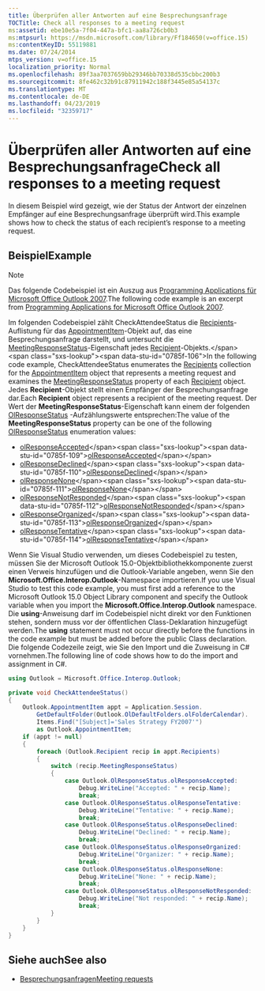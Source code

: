 ```yaml
---
title: Überprüfen aller Antworten auf eine Besprechungsanfrage
TOCTitle: Check all responses to a meeting request
ms:assetid: ebe10e5a-7f04-447a-bfc1-aa8a726cb0b3
ms:mtpsurl: https://msdn.microsoft.com/library/Ff184650(v=office.15)
ms:contentKeyID: 55119881
ms.date: 07/24/2014
mtps_version: v=office.15
localization_priority: Normal
ms.openlocfilehash: 89f3aa7037659bb29346bb70338d535cbbc200b3
ms.sourcegitcommit: 8fe462c32b91c87911942c188f3445e85a54137c
ms.translationtype: MT
ms.contentlocale: de-DE
ms.lasthandoff: 04/23/2019
ms.locfileid: "32359717"
---
```

# <a name="check-all-responses-to-a-meeting-request"></a><span data-ttu-id="0785f-102">Überprüfen aller Antworten auf eine Besprechungsanfrage</span><span class="sxs-lookup"><span data-stu-id="0785f-102">Check all responses to a meeting request</span></span>

<span data-ttu-id="0785f-103">In diesem Beispiel wird gezeigt, wie der Status der Antwort der einzelnen Empfänger auf eine Besprechungsanfrage überprüft wird.</span><span class="sxs-lookup"><span data-stu-id="0785f-103">This example shows how to check the status of each recipient’s response to a meeting request.</span></span>

## <a name="example"></a><span data-ttu-id="0785f-104">Beispiel</span><span class="sxs-lookup"><span data-stu-id="0785f-104">Example</span></span>

> [!NOTE] 
> <span data-ttu-id="0785f-105">Das folgende Codebeispiel ist ein Auszug aus [Programming Applications für Microsoft Office Outlook 2007](https://www.amazon.com/gp/product/0735622493?ie=UTF8&tag=msmsdn-20&linkCode=as2&camp=1789&creative=9325&creativeASIN=0735622493).</span><span class="sxs-lookup"><span data-stu-id="0785f-105">The following code example is an excerpt from [Programming Applications for Microsoft Office Outlook 2007](https://www.amazon.com/gp/product/0735622493?ie=UTF8&tag=msmsdn-20&linkCode=as2&camp=1789&creative=9325&creativeASIN=0735622493).</span></span>

<span data-ttu-id="0785f-106">Im folgenden Codebeispiel zählt CheckAttendeeStatus die [Recipients](https://msdn.microsoft.com/library/bb646361\(v=office.15\))-Auflistung für das [AppointmentItem](https://msdn.microsoft.com/library/bb645611\(v=office.15\))-Objekt auf, das eine Besprechungsanfrage darstellt, und untersucht die [MeetingResponseStatus](https://msdn.microsoft.com/library/bb645283\(v=office.15\))-Eigenschaft jedes [Recipient](https://msdn.microsoft.com/library/bb624370\(v=office.15\))-Objekts.</span><span class="sxs-lookup"><span data-stu-id="0785f-106">In the following code example, CheckAttendeeStatus enumerates the [Recipients](https://msdn.microsoft.com/library/bb646361\(v=office.15\)) collection for the [AppointmentItem](https://msdn.microsoft.com/library/bb645611\(v=office.15\)) object that represents a meeting request and examines the [MeetingResponseStatus](https://msdn.microsoft.com/library/bb645283\(v=office.15\)) property of each [Recipient](https://msdn.microsoft.com/library/bb624370\(v=office.15\)) object.</span></span> <span data-ttu-id="0785f-107">Jedes **Recipient**-Objekt stellt einen Empfänger der Besprechungsanfrage dar.</span><span class="sxs-lookup"><span data-stu-id="0785f-107">Each **Recipient** object represents a recipient of the meeting request.</span></span> <span data-ttu-id="0785f-108">Der Wert der **MeetingResponseStatus**-Eigenschaft kann einem der folgenden [OlResponseStatus](https://msdn.microsoft.com/library/bb644655\(v=office.15\)) -Aufzählungswerte entsprechen:</span><span class="sxs-lookup"><span data-stu-id="0785f-108">The value of the **MeetingResponseStatus** property can be one of the following [OlResponseStatus](https://msdn.microsoft.com/library/bb644655\(v=office.15\)) enumeration values:</span></span>

- <span data-ttu-id="0785f-109">[olResponseAccepted](https://msdn.microsoft.com/library/bb644655\(v=office.15\))</span><span class="sxs-lookup"><span data-stu-id="0785f-109">[olResponseAccepted](https://msdn.microsoft.com/library/bb644655\(v=office.15\))</span></span>
- <span data-ttu-id="0785f-110">[olResponseDeclined](https://msdn.microsoft.com/library/bb644655\(v=office.15\))</span><span class="sxs-lookup"><span data-stu-id="0785f-110">[olResponseDeclined](https://msdn.microsoft.com/library/bb644655\(v=office.15\))</span></span>
- <span data-ttu-id="0785f-111">[olResponseNone](https://msdn.microsoft.com/library/bb644655\(v=office.15\))</span><span class="sxs-lookup"><span data-stu-id="0785f-111">[olResponseNone](https://msdn.microsoft.com/library/bb644655\(v=office.15\))</span></span>
- <span data-ttu-id="0785f-112">[olResponseNotResponded](https://msdn.microsoft.com/library/bb644655\(v=office.15\))</span><span class="sxs-lookup"><span data-stu-id="0785f-112">[olResponseNotResponded](https://msdn.microsoft.com/library/bb644655\(v=office.15\))</span></span>
- <span data-ttu-id="0785f-113">[olResponseOrganized](https://msdn.microsoft.com/library/bb644655\(v=office.15\))</span><span class="sxs-lookup"><span data-stu-id="0785f-113">[olResponseOrganized](https://msdn.microsoft.com/library/bb644655\(v=office.15\))</span></span>
- <span data-ttu-id="0785f-114">[olResponseTentative](https://msdn.microsoft.com/library/bb644655\(v=office.15\))</span><span class="sxs-lookup"><span data-stu-id="0785f-114">[olResponseTentative](https://msdn.microsoft.com/library/bb644655\(v=office.15\))</span></span>

<span data-ttu-id="0785f-115">Wenn Sie Visual Studio verwenden, um dieses Codebeispiel zu testen, müssen Sie der Microsoft Outlook 15.0-Objektbibliothekkomponente zuerst einen Verweis hinzufügen und die Outlook-Variable angeben, wenn Sie den **Microsoft.Office.Interop.Outlook**-Namespace importieren.</span><span class="sxs-lookup"><span data-stu-id="0785f-115">If you use Visual Studio to test this code example, you must first add a reference to the Microsoft Outlook 15.0 Object Library component and specify the Outlook variable when you import the **Microsoft.Office.Interop.Outlook** namespace.</span></span> <span data-ttu-id="0785f-116">Die **using**-Anweisung darf im Codebeispiel nicht direkt vor den Funktionen stehen, sondern muss vor der öffentlichen Class-Deklaration hinzugefügt werden.</span><span class="sxs-lookup"><span data-stu-id="0785f-116">The **using** statement must not occur directly before the functions in the code example but must be added before the public Class declaration.</span></span> <span data-ttu-id="0785f-117">Die folgende Codezeile zeigt, wie Sie den Import und die Zuweisung in C\# vornehmen.</span><span class="sxs-lookup"><span data-stu-id="0785f-117">The following line of code shows how to do the import and assignment in C\#.</span></span>

```csharp
using Outlook = Microsoft.Office.Interop.Outlook;
```


```csharp
private void CheckAttendeeStatus()
{
    Outlook.AppointmentItem appt = Application.Session.
        GetDefaultFolder(Outlook.OlDefaultFolders.olFolderCalendar).
        Items.Find("[Subject]='Sales Strategy FY2007'")
        as Outlook.AppointmentItem;
    if (appt != null)
    {
        foreach (Outlook.Recipient recip in appt.Recipients)
        {
            switch (recip.MeetingResponseStatus)
            {
                case Outlook.OlResponseStatus.olResponseAccepted:
                    Debug.WriteLine("Accepted: " + recip.Name);
                    break;
                case Outlook.OlResponseStatus.olResponseTentative:
                    Debug.WriteLine("Tentative: " + recip.Name);
                    break;
                case Outlook.OlResponseStatus.olResponseDeclined:
                    Debug.WriteLine("Declined: " + recip.Name);
                    break;
                case Outlook.OlResponseStatus.olResponseOrganized:
                    Debug.WriteLine("Organizer: " + recip.Name);
                    break;
                case Outlook.OlResponseStatus.olResponseNone:
                    Debug.WriteLine("None: " + recip.Name);
                    break;
                case Outlook.OlResponseStatus.olResponseNotResponded:
                    Debug.WriteLine("Not responded: " + recip.Name);
                    break;
            }
        }
    }
}
```

## <a name="see-also"></a><span data-ttu-id="0785f-118">Siehe auch</span><span class="sxs-lookup"><span data-stu-id="0785f-118">See also</span></span>

- [<span data-ttu-id="0785f-119">Besprechungsanfragen</span><span class="sxs-lookup"><span data-stu-id="0785f-119">Meeting requests</span></span>](meeting-requests.md)

